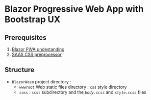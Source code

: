 # Blazor Progressive Web App with Bootstrap UX

## Prerequisites

1. [Blazor PWA undestanding](https://github.com/FrancoisDotNet/BlazorPwa)
2. [SAAS CSS preprocessor](https://github.com/sass/dart-sass/releases/tag/1.25.0)

## Structure

- `BlazorWasm` project directory :
  - `wwwroot` Web static files directory : `css` style directory
  - `sass` : `scss` subdirectory and the *`body.scss`* and *`style.scss`* files
